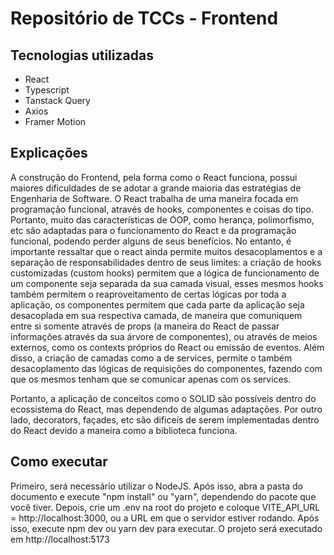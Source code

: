 # Repositório de TCCs - Frontend

## Tecnologias utilizadas

- React
- Typescript
- Tanstack Query
- Axios
- Framer Motion

## Explicações

A construção do Frontend, pela forma como o React funciona, possui maiores dificuldades de se adotar a grande maioria das estratégias de Engenharia de Software. O React trabalha de uma maneira focada em programação funcional, através de hooks, componentes e coisas do tipo. Portanto, muito das características de OOP, como herança, polimorfismo, etc são adaptadas para o funcionamento do React e da programação funcional, podendo perder alguns de seus benefícios.
No entanto, é importante ressaltar que o react ainda permite muitos desacoplamentos e a separação de responsabilidades dentro de seus limites: a criação de hooks customizadas (custom hooks) permitem que a lógica de funcionamento de um componente seja separada da sua camada visual, esses mesmos hooks também permitem o reaproveitamento de certas lógicas por toda a aplicação, os componentes permitem que cada parte da aplicação seja desacoplada em sua respectiva camada, de maneira que comuniquem entre si somente através de props (a maneira do React de passar informações através da sua árvore de componentes), ou através de meios externos, como os contexts próprios do React ou emissão de eventos.
Além disso, a criação de camadas como a de services, permite o também desacoplamento das lógicas de requisições do componentes, fazendo com que os mesmos tenham que se comunicar apenas com os services.

Portanto, a aplicação de conceitos como o SOLID são possíveis dentro do ecossistema do React, mas dependendo de algumas adaptações. Por outro lado, decorators, façades, etc são dificeís de serem implementadas dentro do React devido a maneira como a biblioteca funciona.

## Como executar

Primeiro, será necessário utilizar o NodeJS.
Após isso, abra a pasta do documento e execute "npm install" ou "yarn", dependendo do pacote que você tiver.
Depois, crie um .env na root do projeto e coloque VITE_API_URL = http://localhost:3000, ou a URL em que o servidor estiver rodando.
Após isso, execute npm dev ou yarn dev para executar. O projeto será executado em http://localhost:5173
